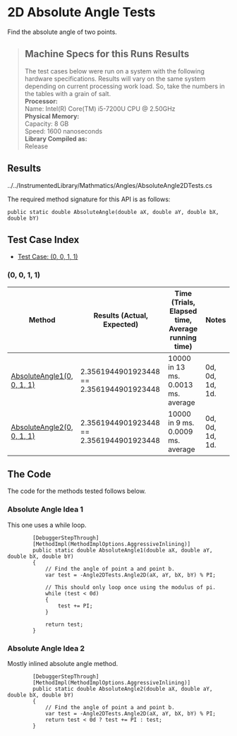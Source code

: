 # 2D Absolute Angle Tests

Find the absolute angle of two points.

> ## Machine Specs for this Runs Results
> The test cases below were run on a system with the following hardware specifications. Results will vary on the same system depending on current processing work load. So, take the numbers in the tables with a grain of salt.  
> **Processor:**  
> Name: Intel(R) Core(TM) i5-7200U CPU @ 2.50GHz  
  > **Physical Memory:**  
> Capacity: 8 GB  
> Speed: 1600 nanoseconds  
  > **Library Compiled as:**  
> Release  

## Results

../../InstrumentedLibrary/Mathmatics/Angles/AbsoluteAngle2DTests.cs

The required method signature for this API is as follows:

```CSharp
public static double AbsoluteAngle(double aX, double aY, double bX, double bY)
```

## Test Case Index

- [Test Case: (0, 0, 1, 1)](#0,-0,-1,-1)

### (0, 0, 1, 1)

| Method | Results (Actual, Expected) | Time (Trials, Elapsed time, Average running time) | Notes |
|---|---|---|---|
| [AbsoluteAngle1(0, 0, 1, 1)](#Absolute-Angle-Idea-1) | 2.3561944901923448 == 2.3561944901923448 | 10000 in 13 ms. 0.0013 ms. average |  0d, 0d, 1d, 1d. |
| [AbsoluteAngle2(0, 0, 1, 1)](#Absolute-Angle-Idea-2) | 2.3561944901923448 == 2.3561944901923448 | 10000 in 9 ms. 0.0009 ms. average |  0d, 0d, 1d, 1d. |

## The Code

The code for the methods tested follows below.

### Absolute Angle Idea 1

This one uses a while loop.  

```CSharp
        [DebuggerStepThrough]
        [MethodImpl(MethodImplOptions.AggressiveInlining)]
        public static double AbsoluteAngle1(double aX, double aY, double bX, double bY)
        {
            // Find the angle of point a and point b.
            var test = -Angle2DTests.Angle2D(aX, aY, bX, bY) % PI;

            // This should only loop once using the modulus of pi.
            while (test < 0d)
            {
                test += PI;
            }

            return test;
        }
```

### Absolute Angle Idea 2

Mostly inlined absolute angle method.  

```CSharp
        [DebuggerStepThrough]
        [MethodImpl(MethodImplOptions.AggressiveInlining)]
        public static double AbsoluteAngle2(double aX, double aY, double bX, double bY)
        {
            // Find the angle of point a and point b.
            var test = -Angle2DTests.Angle2D(aX, aY, bX, bY) % PI;
            return test < 0d ? test += PI : test;
        }
```

